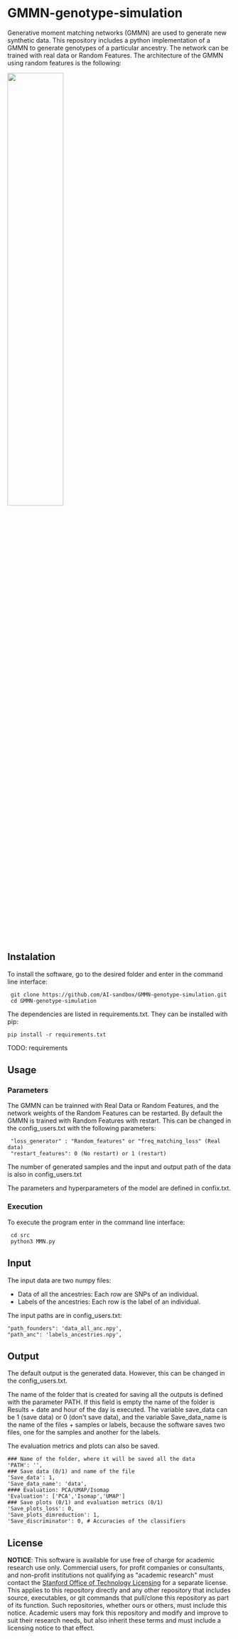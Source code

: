 # GMMN-genotype-simulation

Generative moment matching networks (GMMN) are used to generate new synthetic data. 
This repository includes a python implementation of a GMMN to generate genotypes of a particular ancestry. 
The network can be trained with real data or Random Features. The architecture of the GMMN using random features is the following:

<img src="GMMN-genotype-simulation/doc-fig/gmmn.png" width="50%" height="50%">

## Instalation

To install the software, go to the desired folder and enter in the command line interface:
     
     git clone https://github.com/AI-sandbox/GMMN-genotype-simulation.git
     cd GMMN-genotype-simulation

The dependencies are listed in requirements.txt. They can be installed with pip:

    pip install -r requirements.txt

TODO: requirements   

## Usage

### Parameters

The GMMN can be trainned with Real Data or Random Features, and the network weights of the Random Features can be restarted.
By default the GMMN is trained with Random Features with restart. This can be changed in the config_users.txt with the following parameters:

     "loss_generator" : "Random_features" or "freq_matching_loss" (Real data)
     "restart_features": 0 (No restart) or 1 (restart)

The number of generated samples and the input and output path of the data is also in config_users.txt

The parameters and hyperparameters of the model are defined in confix.txt.

### Execution

To execute the program enter in the command line interface:
     
     cd src
     python3 MMN.py


## Input

The input data are two numpy files:

- Data of all the ancestries: Each row are SNPs of an individual.
- Labels of the ancestries: Each row is the label of an individual.

The input paths are in config_users.txt:

    "path_founders": 'data_all_anc.npy',
    "path_anc": 'labels_ancestries.npy',
     
## Output

The default output is the generated data. However, this can be changed in the config_users.txt.

The name of the folder that is created for saving all the outputs is defined with the parameter PATH. If this field is empty the name of the folder is Results + date and hour of the day is executed. 
The variable save_data can be 1 (save data) or 0 (don't save data), and the variable Save_data_name is the name of the files + samples or labels, because the software saves two files, one for the samples and another for the labels.

The evaluation metrics and plots can also be saved.

    ### Name of the folder, where it will be saved all the data
    'PATH': '',
    ### Save data (0/1) and name of the file
    'Save_data': 1,
    'Save_data_name': 'data', 
    #### Evaluation: PCA/UMAP/Isomap
    'Evaluation': ['PCA','Isomap','UMAP']
    ### Save plots (0/1) and evaluation metrics (0/1)
    'Save_plots_loss': 0,    
    'Save_plots_dimreduction': 1,  
    'Save_discriminator': 0, # Accuracies of the classifiers
    

## License

**NOTICE**: This software is available for use free of charge for academic research use only. Commercial users, for profit companies or consultants, and non-profit institutions not qualifying as "academic research" must contact the [Stanford Office of Technology Licensing](https://otl.stanford.edu/) for a separate license. This applies to this repository directly and any other repository that includes source, executables, or git commands that pull/clone this repository as part of its function. Such repositories, whether ours or others, must include this notice. Academic users may fork this repository and modify and improve to suit their research needs, but also inherit these terms and must include a licensing notice to that effect.
